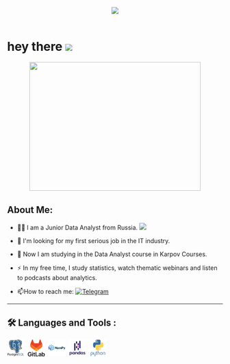 <div id="header" align="center">
  <img src="https://media.giphy.com/media/eiMn6aBwpkSCffKOG0/giphy.gif" width="100"/>
</div>
<img src="https://komarev.com/ghpvc/?username=frestun&style=flat-square&color=blue" alt=""/>
<h1>
  hey there
  <img src="https://media.giphy.com/media/hvRJCLFzcasrR4ia7z/giphy.gif" width="30px"/>
</h1>
<div align="center">
  <img src="https://media.giphy.com/media/KyEVbCTKDIxo6mesdt/giphy.gif" width="400" height="300"/>
</div>

## About Me:

- :woman_technologist: I am a Junior Data Analyst from Russia. <img src="https://media.giphy.com/media/WUlplcMpOCEmTGBtBW/giphy.gif" width="30">
  
- :telescope: I'm looking for my first serious job in the IT industry.

- :seedling: Now I am studying in the Data Analyst course in Karpov Сourses.

- :zap: In my free time, I study statistics, watch thematic webinars and listen to podcasts about analytics.

- :mailbox:How to reach me: [![Telegram](https://img.shields.io/badge/-telegram-red?color=white&logo=telegram&logoColor=black)](https://t.me/frestun)
---
## :hammer_and_wrench: Languages and Tools :  
<div>
  <img src="https://github.com/devicons/devicon/blob/master/icons/postgresql/postgresql-original-wordmark.svg" title="Postgresql" alt="Postgresql" width="40" height="40"/>&nbsp;
  <img src="https://github.com/devicons/devicon/blob/master/icons/gitlab/gitlab-original-wordmark.svg" title="Gitlab" alt="Gitlab" width="40" height="40"/>&nbsp;
  <img src="https://github.com/devicons/devicon/blob/master/icons/numpy/numpy-original-wordmark.svg" title="Numpy" alt="Numpy" width="40" height="40"/>&nbsp;
  <img src="https://github.com/devicons/devicon/blob/master/icons/pandas/pandas-original-wordmark.svg" title="Pandas" alt="Pandas" width="40" height="40"/>&nbsp;
  <img src="https://github.com/devicons/devicon/blob/master/icons/python/python-original-wordmark.svg" title="Python" alt="Python " width="40" height="40"/>  
</div>
